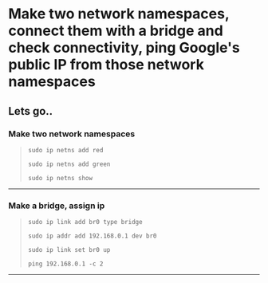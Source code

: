 # Make two network namespaces, connect them with a bridge and check connectivity, ping Google's public IP from those network namespaces

## Lets go..

### Make two network namespaces

>
> `sudo ip netns add red`
>
> `sudo ip netns add green`
>
> `sudo ip netns show`
>

----------------------

### Make a bridge, assign ip

>
> `sudo ip link add br0 type bridge`
>
> `sudo ip addr add 192.168.0.1 dev br0`
>
> `sudo ip link set br0 up`
>
> `ping 192.168.0.1 -c 2`
>

------------------------------
